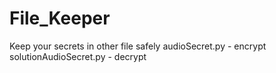 # File_Keeper
Keep your secrets in other file safely
audioSecret.py - encrypt
solutionAudioSecret.py - decrypt
